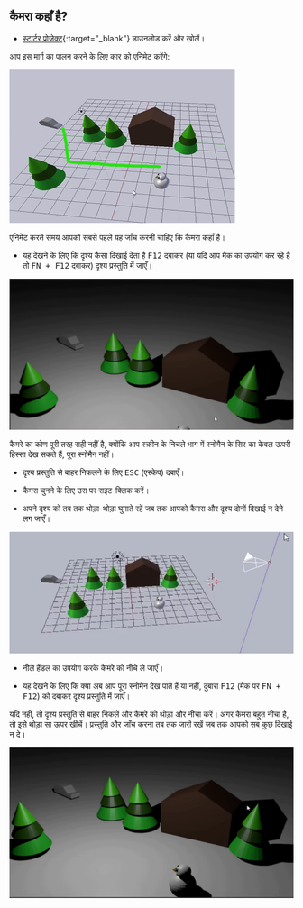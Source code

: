 ## कैमरा कहाँ है?

+ [स्टार्टर प्रोजेक्ट](resources/snow-scene-starter.blend){:target="_blank"} डाउनलोड करें और खोलें।

आप इस मार्ग का पालन करने के लिए कार को एनिमेट करेंगे:

![कार मार्ग](images/blender-proper-car-route.png)

एनिमेट करते समय आपको सबसे पहले यह जाँच करनी चाहिए कि कैमरा कहाँ है।

+ यह देखने के लिए कि दृश्य कैसा दिखाई देता है <kbd>F12</kbd> दबाकर (या यदि आप मैक का उपयोग कर रहे हैं तो <kbd>FN + F12</kbd> दबाकर) दृश्य प्रस्तुति में जाएँ।

![प्रारंभिक प्रस्तुति](images/blender-initial-render.png)

कैमरे का कोण पूरी तरह सही नहीं है, क्योंकि आप स्क्रीन के निचले भाग में स्नोमैन के सिर का केवल ऊपरी हिस्सा देख सकते हैं, पूरा स्नोमैन नहीं।

+ दृश्य प्रस्तुति से बाहर निकलने के लिए <kbd>ESC</kbd> (एस्केप) दबाएँ।

+ कैमरा चुनने के लिए उस पर राइट-क्लिक करें।

+ अपने दृश्य को तब तक थोड़ा-थोड़ा घुमाते रहें जब तक आपको कैमरा और दृश्य दोनों दिखाई न देने लग जाएँ।

![कैमरे को चलाएँ](images/blender-snowscene-move-camera.png)

+ नीले हैंडल का उपयोग करके कैमरे को नीचे ले जाएँ।

+ यह देखने के लिए कि क्या अब आप पूरा स्नोमैन देख पाते हैं या नहीं, दुबारा <kbd>F12</kbd> (मैक पर <kbd>FN + F12</kbd>) को दबाकर दृश्य प्रस्तुति में जाएँ।

यदि नहीं, तो दृश्य प्रस्तुति से बाहर निकलें और कैमरे को थोड़ा और नीचा करें। अगर कैमरा बहुत नीचा है, तो इसे थोड़ा सा ऊपर खींचें। प्रस्तुति और जाँच करना तब तक जारी रखें जब तक आपको सब कुछ दिखाई न दे।

![अंतिम प्रस्तुति](images/blender-final-render.png)